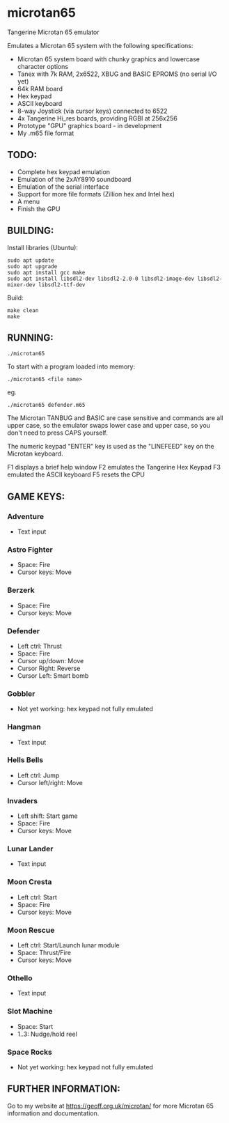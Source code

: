 # microtan65
Tangerine Microtan 65 emulator

Emulates a Microtan 65 system with the following specifications:
* Microtan 65 system board with chunky graphics and lowercase character options
* Tanex with 7k RAM, 2x6522, XBUG and BASIC EPROMS (no serial I/O yet)
* 64k RAM board
* Hex keypad
* ASCII keyboard
* 8-way Joystick (via cursor keys) connected to 6522
* 4x Tangerine Hi_res boards, providing RGBI at 256x256
* Prototype "GPU" graphics board - in development
* My .m65 file format

## TODO:
* Complete hex keypad emulation
* Emulation of the 2xAY8910 soundboard
* Emulation of the serial interface
* Support for more file formats (Zillion hex and Intel hex)
* A menu
* Finish the GPU

## BUILDING:
Install libraries (Ubuntu):
```
sudo apt update
sudo apt upgrade
sudo apt install gcc make
sudo apt install libsdl2-dev libsdl2-2.0-0 libsdl2-image-dev libsdl2-mixer-dev libsdl2-ttf-dev
```

Build:
```
make clean
make
```

## RUNNING:
```
./microtan65
```
To start with a program loaded into memory:
```
./microtan65 <file name>
```
eg.
```
./microtan65 defender.m65
```
The Microtan TANBUG and BASIC are case sensitive and commands are all upper case,
so the emulator swaps lower case and upper case, so you don't need to press
CAPS yourself.

The numeric keypad "ENTER" key is used as the "LINEFEED" key on the Microtan keyboard.

F1 displays a brief help window
F2 emulates the Tangerine Hex Keypad
F3 emulated the ASCII keyboard
F5 resets the CPU

## GAME KEYS:
### Adventure
* Text input
### Astro Fighter
* Space: Fire
* Cursor keys: Move
### Berzerk
* Space: Fire
* Cursor keys: Move
### Defender
* Left ctrl: Thrust
* Space: Fire
* Cursor up/down: Move
* Cursor Right: Reverse
* Cursor Left: Smart bomb
### Gobbler
* Not yet working: hex keypad not fully emulated
### Hangman
* Text input
### Hells Bells
* Left ctrl: Jump
* Cursor left/right: Move
### Invaders
* Left shift: Start game
* Space: Fire
* Cursor keys: Move
### Lunar Lander
* Text input
### Moon Cresta
* Left ctrl: Start
* Space: Fire
* Cursor keys: Move
### Moon Rescue
* Left ctrl: Start/Launch lunar module
* Space: Thrust/Fire
* Cursor keys: Move
### Othello
* Text input
### Slot Machine
* Space: Start
* 1..3: Nudge/hold reel
### Space Rocks
* Not yet working: hex keypad not fully emulated
## FURTHER INFORMATION:
Go to my website at https://geoff.org.uk/microtan/ for more Microtan 65 information
and documentation.
